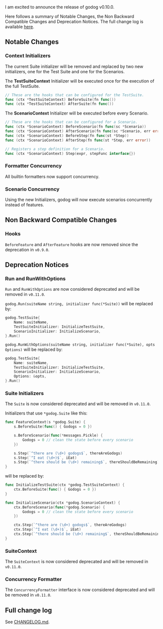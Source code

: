 I am excited to announce the release of godog v0.10.0.

Here follows a summary of Notable Changes, the Non Backward Compatible Changes and Deprecation Notices.
The full change log is available [here](https://github.com/cucumber/godog/blob/master/CHANGELOG.md).


Notable Changes
---------------

### Context Initializers
The current Suite initializer will be removed and replaced by two new initializers, one for the Test Suite and one for the Scenarios.

The **TestSuiteContext** Initializer will be executed once for the execution of the full TestSuite.
```go
// These are the hooks that can be configured for the TestSuite.
func (ctx *TestSuiteContext) BeforeSuite(fn func())
func (ctx *TestSuiteContext) AfterSuite(fn func())
```

The **ScenarioContext** Initializer will be executed before every Scenario.
```go
// These are the hooks that can be configured for a Scenario.
func (ctx *ScenarioContext) BeforeScenario(fn func(sc *Scenario))
func (ctx *ScenarioContext) AfterScenario(fn func(sc *Scenario, err error))
func (ctx *ScenarioContext) BeforeStep(fn func(st *Step))
func (ctx *ScenarioContext) AfterStep(fn func(st *Step, err error))

// Registers a step definition for a Scenario.
func (ctx *ScenarioContext) Step(expr, stepFunc interface{})
```

### Formatter Concurrency
All builtin formatters now support concurrency.

### Scenario Concurrency
Using the new Initializers, godog will now execute scenarios concurrently instead of features.


Non Backward Compatible Changes
-------------------------------

### Hooks
`BeforeFeature` and `AfterFeature` hooks are now removed since the deprecation in `v0.9.0`.


Deprecation Notices
-------------------

### Run and RunWithOptions
`Run` and `RunWithOptions` are now considered deprecated and will be removed in `v0.11.0`.

`godog.Run(suiteName string, initializer func(*Suite))` will be replaced by:
```go
godog.TestSuite{
	Name: suiteName,
	TestSuiteInitializer: InitializeTestSuite,
	ScenarioInitializer: InitializeScenario,
}.Run()
```

`godog.RunWithOptions(suiteName string, initializer func(*Suite), opts Options)` will be replaced by:
```go
godog.TestSuite{
	Name: suiteName,
	TestSuiteInitializer: InitializeTestSuite,
	ScenarioInitializer: InitializeScenario,
	Options: &opts,
}.Run()
```

### Suite Initializers
The `Suite` is now considered deprecated and will be removed in `v0.11.0`.

Initializers that use `*godog.Suite` like this:
```go
func FeatureContext(s *godog.Suite) {
	s.BeforeSuite(func() { Godogs = 0 })

	s.BeforeScenario(func(*messages.Pickle) {
		Godogs = 0 // clean the state before every scenario
	})

	s.Step(`^there are (\d+) godogs$`, thereAreGodogs)
	s.Step(`^I eat (\d+)$`, iEat)
	s.Step(`^there should be (\d+) remaining$`, thereShouldBeRemaining)
}
```

will be replaced by:
```go
func InitializeTestSuite(ctx *godog.TestSuiteContext) {
	ctx.BeforeSuite(func() { Godogs = 0 })
}

func InitializeScenario(ctx *godog.ScenarioContext) {
	ctx.BeforeScenario(func(*godog.Scenario) {
		Godogs = 0 // clean the state before every scenario
	})

	ctx.Step(`^there are (\d+) godogs$`, thereAreGodogs)
	ctx.Step(`^I eat (\d+)$`, iEat)
	ctx.Step(`^there should be (\d+) remaining$`, thereShouldBeRemaining)
}
```

### SuiteContext
The `SuiteContext` is now considered deprecated and will be removed in `v0.11.0`.

### Concurrency Formatter
The `ConcurrencyFormatter` interface is now considered deprecated and will be removed in `v0.11.0`.

Full change log
---------------

See [CHANGELOG.md](https://github.com/cucumber/godog/blob/master/CHANGELOG.md).